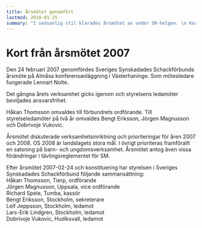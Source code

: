 ```yaml
---
title: Årsmötet genomfört
lastmod: 2010-01-25
summary: "I sedvanlig stil klarades årsmötet av under SM-helgen. \n Kort information från årsmötet 2007  \nDe nya tävlingsreglerna för SM, DOC-fil, 29kB (nytt fönster)"
---
```


[]()

Kort från årsmötet 2007
==========

Den 24 februari 2007 genomfördes Sveriges Synskadades Schackförbunds årsmöte på Almåsa konferensanläggning i Västerhaninge. Som mötesledare fungerade Lennart Nolte.

Det gångna årets verksamhet gicks igenom och styrelsens ledamöter beviljades ansvarsfrihet.

Håkan Thomsson omvaldes till förbundrets ordförande. Till styrelseledamöter på två år omvaldes Bengt Eriksson, Jörgen Magnusson och Dobrivoje Vukovic.

Årsmötet diskuterade verksamhetsinriktning och prioriteringar för åren 2007 och 2008. OS 2008 är landslagets stora mål. I övrigt prioriteras framförallt en satsning på barn- och ungdomsverksamhet. Årsmötet antog även vissa förändringar i tävlingsreglementet för SM.

Efter årsmötet 2007-02-24 och konstituering har styrelsen i Sveriges Synskadades Schackförbund följande sammansättning:  
Håkan Thomsson, Tierp, ordförande  
Jörgen Magnusson, Uppsala, vice ordförande  
Richard Spele, Tumba, kassör  
Bengt Eriksson, Stockholm, sekreterare  
Leif Jeppsson, Stockholm, ledamot  
Lars-Erik Lindgren, Stockholm, ledamot  
Dobrivoje Vukovic, Hudiksvall, ledamot